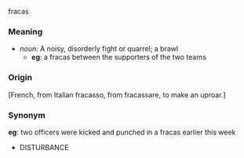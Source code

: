 fracas
### Meaning
+ _noun_: A noisy, disorderly fight or quarrel; a brawl
    + __eg__: a fracas between the supporters of the two teams

### Origin

[French, from Italian fracasso, from fracassare, to make an uproar.]

### Synonym

__eg__: two officers were kicked and punched in a fracas earlier this week

+ DISTURBANCE


